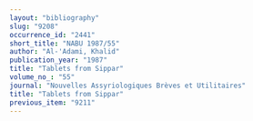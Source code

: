 ```yaml
---
layout: "bibliography"
slug: "9208"
occurrence_id: "2441"
short_title: "NABU 1987/55"
author: "Al-'Adami, Khalid"
publication_year: "1987"
title: "Tablets from Sippar"
volume_no_: "55"
journal: "Nouvelles Assyriologiques Brèves et Utilitaires"
title: "Tablets from Sippar"
previous_item: "9211"
---
```

